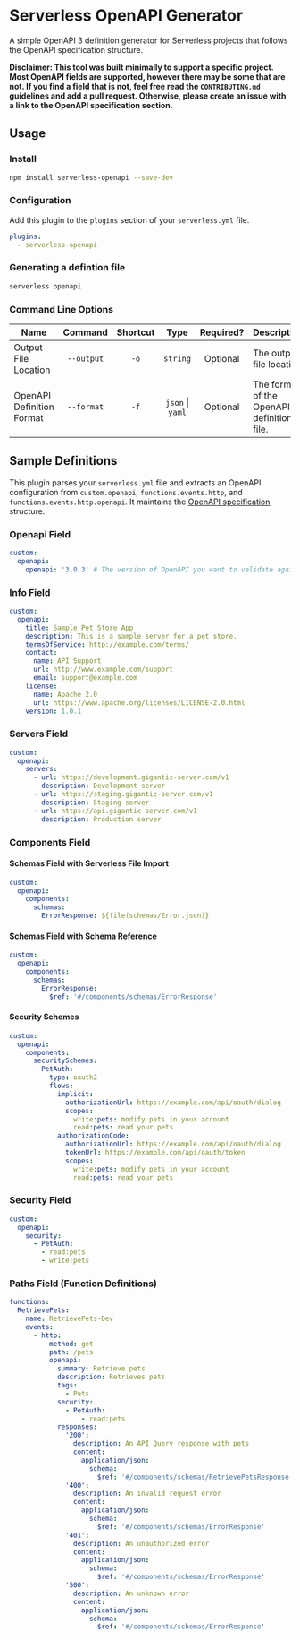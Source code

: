 # Serverless OpenAPI Generator
A simple OpenAPI 3 definition generator for Serverless projects that follows the OpenAPI specification structure.

**Disclaimer: This tool was built minimally to support a specific project. Most OpenAPI fields are supported, however there may be some that are not. If you find a field that is not, feel free read the `CONTRIBUTING.md` guidelines and add a pull request. Otherwise, please create an issue with a link to the OpenAPI specification section.**

## Usage

### Install
```bash
npm install serverless-openapi --save-dev
```

### Configuration
Add this plugin to the `plugins` section of your `serverless.yml` file.
```yaml
plugins:
  - serverless-openapi
```

### Generating a defintion file
```bash
serverless openapi
```

### Command Line Options

| Name        | Command  | Shortcut | Type        | Required? | Description                                | Default     |
|-------------|:----------:|:----------:|:-------------:|:-----------:|--------------------------------------------|:-------------:|
| Output File Location | `--output` | `-o`       | `string`      | Optional  | The output file location                   | `openapi.yml` |
| OpenAPI Definition Format      | `--format` | `-f`       | `json` \| `yaml` | Optional  | The format of the OpenAPI definition file. | `yaml`        |


## Sample Definitions
This plugin parses your `serverless.yml` file and extracts an OpenAPI configuration from `custom.openapi`, `functions.events.http`, and `functions.events.http.openapi`. It maintains the [OpenAPI specification](https://swagger.io/specification/) structure.

### Openapi Field
```yaml
custom:
  openapi:
    openapi: '3.0.3' # The version of OpenAPI you want to validate against
```

### Info Field
```yaml
custom:
  openapi:
    title: Sample Pet Store App
    description: This is a sample server for a pet store.
    termsOfService: http://example.com/terms/
    contact:
      name: API Support
      url: http://www.example.com/support
      email: support@example.com
    license:
      name: Apache 2.0
      url: https://www.apache.org/licenses/LICENSE-2.0.html
    version: 1.0.1
```

### Servers Field
```yaml
custom:
  openapi:
    servers:
      - url: https://development.gigantic-server.com/v1
        description: Development server
      - url: https://staging.gigantic-server.com/v1
        description: Staging server
      - url: https://api.gigantic-server.com/v1
        description: Production server
```

### Components Field

#### Schemas Field with Serverless File Import
```yaml
custom:
  openapi:
    components:
      schemas:
        ErrorResponse: ${file(schemas/Error.json)}
```
#### Schemas Field with Schema Reference
```yaml
custom:
  openapi:
    components:
      schemas:
        ErrorResponse: 
          $ref: '#/components/schemas/ErrorResponse'
```

#### Security Schemes
```yaml
custom:
  openapi:
    components:
      securitySchemes:
        PetAuth:
          type: oauth2
          flows: 
            implicit:
              authorizationUrl: https://example.com/api/oauth/dialog
              scopes:
                write:pets: modify pets in your account
                read:pets: read your pets
            authorizationCode:
              authorizationUrl: https://example.com/api/oauth/dialog
              tokenUrl: https://example.com/api/oauth/token
              scopes:
                write:pets: modify pets in your account
                read:pets: read your pets 
```

### Security Field
```yaml
custom:
  openapi:
    security:
      - PetAuth:
        - read:pets
        - write:pets
```
### Paths Field (Function Definitions)
```yaml
functions:
  RetrievePets:
    name: RetrievePets-Dev
    events:
      - http:
          method: get
          path: /pets
          openapi:
            summary: Retrieve pets
            description: Retrieves pets
            tags:
              - Pets
            security:
              - PetAuth:
                  - read:pets
            responses:
              '200':
                description: An API Query response with pets
                content:
                  application/json:
                    schema:
                      $ref: '#/components/schemas/RetrievePetsResponse'
              '400':
                description: An invalid request error
                content:
                  application/json:
                    schema:
                      $ref: '#/components/schemas/ErrorResponse'
              '401':
                description: An unauthorized error
                content:
                  application/json:
                    schema:
                      $ref: '#/components/schemas/ErrorResponse'
              '500':
                description: An unknown error
                content:
                  application/json:
                    schema:
                      $ref: '#/components/schemas/ErrorResponse'
```